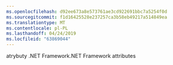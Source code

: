 ```yaml
---
ms.openlocfilehash: d92ee673a8e573761ae3cd922691bbc7a5254f0d
ms.sourcegitcommit: f1d16425528e237257ca3b58eb49217a514849ea
ms.translationtype: MT
ms.contentlocale: pl-PL
ms.lasthandoff: 04/24/2019
ms.locfileid: "63869044"
---
```

<span data-ttu-id="c7b06-101">atrybuty .NET Framework</span><span class="sxs-lookup"><span data-stu-id="c7b06-101">.NET Framework attributes</span></span>